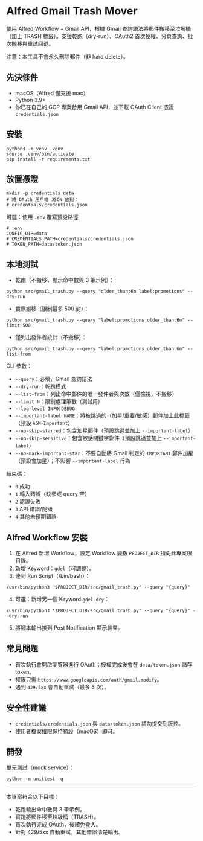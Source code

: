 # Alfred Gmail Trash Mover

使用 Alfred Workflow + Gmail API，根據 Gmail 查詢語法將郵件搬移至垃圾桶（加上 TRASH 標籤）。支援乾跑（dry-run）、OAuth2 首次授權、分頁查詢、批次搬移與重試回退。

注意：本工具不會永久刪除郵件（非 hard delete）。

## 先決條件
- macOS（Alfred 僅支援 mac）
- Python 3.9+
- 你已在自己的 GCP 專案啟用 Gmail API，並下載 OAuth Client 憑證 `credentials.json`

## 安裝
```
python3 -m venv .venv
source .venv/bin/activate
pip install -r requirements.txt
```

## 放置憑證
```
mkdir -p credentials data
# 將 OAuth 用戶端 JSON 放到：
# credentials/credentials.json
```

可選：使用 `.env` 覆寫預設路徑
```
# .env
CONFIG_DIR=data
# CREDENTIALS_PATH=credentials/credentials.json
# TOKEN_PATH=data/token.json
```

## 本地測試
- 乾跑（不搬移，顯示命中數與 3 筆示例）：
```
python src/gmail_trash.py --query "older_than:6m label:promotions" --dry-run
```

- 實際搬移（限制最多 500 封）：
```
python src/gmail_trash.py --query "label:promotions older_than:6m" --limit 500
```

- 僅列出發件者統計（不搬移）：
```
python src/gmail_trash.py --query "label:promotions older_than:6m" --list-from
```

CLI 參數：
- `--query`：必填，Gmail 查詢語法
- `--dry-run`：乾跑模式
- `--list-from`：列出命中郵件的唯一發件者與次數（僅檢視，不搬移）
- `--limit N`：限制處理筆數（測試用）
- `--log-level INFO|DEBUG`
- `--important-label NAME`：將被跳過的（加星/重要/敏感）郵件加上此標籤（預設 `AGM-Important`）
- `--no-skip-starred`：包含加星郵件（預設跳過並加上 `--important-label`）
- `--no-skip-sensitive`：包含敏感關鍵字郵件（預設跳過並加上 `--important-label`）
- `--no-mark-important-star`：不要自動將 Gmail 判定的 `IMPORTANT` 郵件加星（預設會加星）；不影響 `--important-label` 行為

結束碼：
- `0` 成功
- `1` 輸入錯誤（缺參或 query 空）
- `2` 認證失敗
- `3` API 錯誤/配額
- `4` 其他未預期錯誤

## Alfred Workflow 安裝
1. 在 Alfred 新增 Workflow，設定 Workflow 變數 `PROJECT_DIR` 指向此專案根目錄。
2. 新增 Keyword：`gdel`（可調整）。
3. 連到 Run Script（/bin/bash）：
```
/usr/bin/python3 "$PROJECT_DIR/src/gmail_trash.py" --query "{query}"
```
4. 可選：新增另一個 Keyword `gdel-dry`：
```
/usr/bin/python3 "$PROJECT_DIR/src/gmail_trash.py" --query "{query}" --dry-run
```
5. 將腳本輸出接到 Post Notification 顯示結果。

## 常見問題
- 首次執行會開啟瀏覽器進行 OAuth；授權完成後會在 `data/token.json` 儲存 token。
- 權限只需 `https://www.googleapis.com/auth/gmail.modify`。
- 遇到 `429/5xx` 會自動重試（最多 5 次）。

## 安全性建議
- `credentials/credentials.json` 與 `data/token.json` 請勿提交到版控。
- 使用者檔案權限保持預設（macOS）即可。

## 開發
單元測試（mock service）：
```
python -m unittest -q
```

---

本專案符合以下目標：
- 乾跑輸出命中數與 3 筆示例。
- 實跑將郵件移至垃圾桶（TRASH）。
- 首次執行完成 OAuth，後續免登入。
- 針對 429/5xx 自動重試，其他錯誤清楚輸出。
